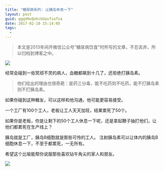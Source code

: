 ```yaml
---
title: "糖尿病系列: 让胰岛休息一下"
layout: post
guid: qgqVHuQohcUdasfsafsa
date: 2017-02-10 15:14:05
tags:
  - 
---
```


> 本文是2013年间开微信公众号"糖尿病饮食"时所写的文章，不忍丢弃，所以归档到博客之中。

![](/media/files/2017/2017-02-10-rest-1.jpg)

经常会碰到一些冥顽不灵的病人，血糖都飙到十几了，还拒绝打胰岛素。

> 他们给出的理由也很奇葩：是药三分毒，能不吃药则不吃药，能不打胰岛素则不打胰岛素。

如果你碰到这种糖友，可以这样和他沟通，他可能更容易接受。

一个工厂有100个工人，老板让工人天天加班，结果累死了50个。

如果你是老板，你是让剩下的50个工人休息一下呢，还是拿起鞭子抽打他们，让他们都累死在生产线上？

胰岛就是工厂，胰岛B细胞就是那些可怜的工人。
注射胰岛素可以让体内的胰岛B细胞休息一下，不至于都累死，一无所有。


希望这个比喻能帮你说服那些喜欢钻牛角尖的家人和朋友。

![](/media/files/2017-02-10-rest-2.jpg)
